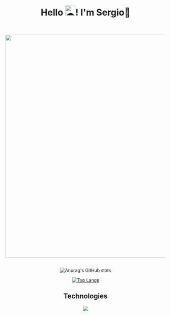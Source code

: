 <div align="center">
  <h1 align="center"> Hello 
  <picture><source srcset="https://fonts.gstatic.com/s/e/notoemoji/latest/1f30d/512.webp" type="image/webp">
  <img src="https://fonts.gstatic.com/s/e/notoemoji/latest/1f30d/512.gif" alt="🌍" width="32" height="32"></picture>!  I'm Sergio🎺</h1>
  <br><br>

  <div align="center">
    <img src="https://media4.giphy.com/media/v1.Y2lkPTc5MGI3NjExMWJ0Y2Z6aHVuOHgxNWVwdjB2b3UyczEwbjlqeGplYmF5bnU0aHFxNyZlcD12MV9pbnRlcm5hbF9naWZfYnlfaWQmY3Q9Zw/TdoiN7rZuGDJPs2rAS/giphy.gif"  width="700px">
  </div><br>
  
  ![Anurag's GitHub stats](https://github-readme-stats.vercel.app/api?username=Sergio8spider\&rank_icon=github&theme=vue-dark)
  
  [![Top Langs](https://github-readme-stats.vercel.app/api/top-langs/?username=Sergio8spider\&layout=pie&theme=vue-dark)](https://github.com/Sergio8spider/github-readme-stats)

  <h2>Technologies</h2>
  <img src="https://skillicons.dev/icons?i=php,py,java,js,mysql,css,git,bootstrap,react,vscode,linux,postman,github" />
</div>
